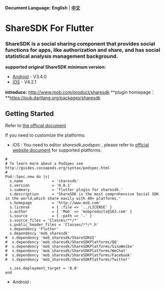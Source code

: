 **Document Language:** **English** | **[中文](README_CN.md)**

# ShareSDK For Flutter
### ShareSDK is a social sharing component that provides social functions for apps, like authorization and share, and has social statistical analysis management background.

**supported original ShareSDK minimum version:**

- [Android](https://github.com/MobClub/ShareSDK-for-Android) - V3.4.0
- [iOS](https://github.com/MobClub/ShareSDK-for-iOS) - V4.2.1

**introduce:** http://www.mob.com/product/sharesdk
**plugin homepage：**https://pub.dartlang.org/packages/sharesdk

## Getting Started

Refer to [the official document](https://pub.dartlang.org/packages/sharesdk#-installing-tab-)

If you need to customize the platforms:
- iOS : You need to editor *sharesdk.podspec* , please refer to [official website document](http://wiki.mob.com/cocoapods%E9%9B%86%E6%88%90/) for supported platforms.

```
#
# To learn more about a Podspec see http://guides.cocoapods.org/syntax/podspec.html
#
Pod::Spec.new do |s|
  s.name             = 'sharesdk'
  s.version          = '0.0.1'
  s.summary          = 'flutter plugin for sharesdk.'
  s.description      = 'ShareSDK is the most comprehensive Social SDK in the world,which share easily with 40+ platforms.'
  s.homepage         = 'http://www.mob.com'
  s.license          = { :file => '../LICENSE' }
  s.author           = { 'Mob' => 'mobproducts@163.com' }
  s.source           = { :path => '.' }
  s.source_files = 'Classes/**/*'
  s.public_header_files = 'Classes/**/*.h'
  s.dependency 'Flutter'
  s.dependency 'mob_sharesdk'
#  s.dependency 'mob_sharesdk/ShareSDKUI'
#  s.dependency 'mob_sharesdk/ShareSDKPlatforms/QQ'
#  s.dependency 'mob_sharesdk/ShareSDKPlatforms/SinaWeibo'
#  s.dependency 'mob_sharesdk/ShareSDKPlatforms/WeChat'
#  s.dependency 'mob_sharesdk/ShareSDKPlatforms/Facebook'
#  s.dependency 'mob_sharesdk/ShareSDKPlatforms/Twitter'
  
  s.ios.deployment_target = '8.0'
end
```

- Android :
